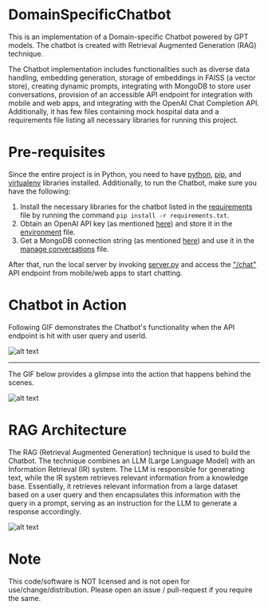 # DomainSpecificChatbot
This is an implementation of a Domain-specific Chatbot powered by GPT models. The chatbot is created with Retrieval Augmented Generation (RAG) technique.

The Chatbot implementation includes functionalities such as diverse data handling, embedding generation, storage of embeddings in FAISS (a vector store), creating dynamic prompts, integrating with MongoDB to store user conversations, provision of an accessible API endpoint for integration with mobile and web apps, and integrating with the OpenAI Chat Completion API. Additionally, it has few files containing mock hospital data and a requirements file listing all necessary libraries for running this project.

# Pre-requisites
Since the entire project is in Python, you need to have [python](https://wiki.python.org/moin/BeginnersGuide/Download), [pip](https://pip.pypa.io/en/stable/installation/), and [virtualenv](https://virtualenv.pypa.io/en/latest/installation.html) libraries installed. Additionally, to run the Chatbot, make sure you have the following:
1. Install the necessary libraries for the chatbot listed in the [requirements](https://github.com/RajaSoftwareLabs/Demo-DomainSpecificChatbot/blob/main/requirements.txt) file by running the command `pip install -r requirements.txt`.
2. Obtain an OpenAI API key (as mentioned [here](https://help.openai.com/en/articles/4936850-where-do-i-find-my-secret-api-key)) and store it in the [environment](https://github.com/RajaSoftwareLabs/Demo-DomainSpecificChatbot/blob/main/.env) file.
3. Get a MongoDB connection string (as mentioned [here](https://www.mongodb.com/basics/mongodb-connection-string#:~:text=How%20to%20get%20your%20MongoDB%20Atlas%20connection%20string)) and use it in the [manage conversations](https://github.com/RajaSoftwareLabs/Demo-DomainSpecificChatbot/blob/d0e6585d9961f7e608a6fda742a9cbec09919b43/manage_conversations.py#L9) file.

After that, run the local server by invoking [server.py](https://github.com/RajaSoftwareLabs/Demo-DomainSpecificChatbot/blob/main/server.py) and access the ["/chat"](https://github.com/RajaSoftwareLabs/Demo-DomainSpecificChatbot/blob/d0e6585d9961f7e608a6fda742a9cbec09919b43/server.py#L25-L28) API endpoint from mobile/web apps to start chatting.

# Chatbot in Action
Following GIF demonstrates the Chatbot's functionality when the API endpoint is hit with user query and userId.

![alt text](https://github.com/RajaSoftwareLabs/Demo-DomainSpecificChatbot/assets/138757720/bda91105-11cf-46ab-a194-0778eb59dd5e "Chatbot in Action")

---

The GIF below provides a glimpse into the action that happens behind the scenes.

![alt text](https://github.com/RajaSoftwareLabs/Demo-DomainSpecificChatbot/assets/138757720/60d83297-0a6f-44c7-8e87-7b0256473a50 "BTS Chatbot")

# RAG Architecture
The RAG (Retrieval Augmented Generation) technique is used to build the Chatbot. The technique combines an LLM (Large Language Model) with an Information Retrieval (IR) system. The LLM is responsible for generating text, while the IR system retrieves relevant information from a knowledge base. Essentially, it retrieves relevant information from a large dataset based on a user query and then encapsulates this information with the query in a prompt, serving as an instruction for the LLM to generate a response accordingly.

![alt text](https://github.com/RajaSoftwareLabs/Demo-DomainSpecificChatbot/assets/138757720/106cd1bf-c6e5-4eca-9d39-9bf6ed6450e3 "RAG Architecture")

# Note
This code/software is NOT licensed and is not open for use/change/distribution. Please open an issue / pull-request if you require the same.
